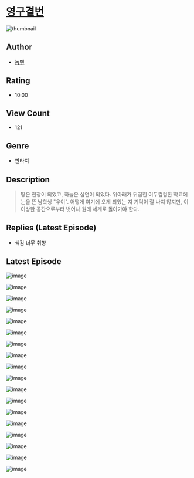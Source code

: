 # [영구결번](https://comic.naver.com/challenge/list?titleId=810740)
![thumbnail](https://image-comic.pstatic.net/user_contents_data/challenge_comic/2023/05/25/355449/upload_3691038983193715250_480x623.jpeg)

## Author
- [농맨](https://comic.naver.com/artistTitle?id=355449)

## Rating
- 10.00

## View Count
- 121

## Genre
- 판타지

## Description
> 땅은 천장이 되었고, 하늘은 심연이 되었다. 위아래가 뒤집힌 어두컴컴한 학교에 눈을 뜬 남학생 "우이". 어떻게 여기에 오게 되었는 지 기억이 잘 나지 않지만, 이 이상한 공간으로부터 벗어나 원래 세계로 돌아가야 한다.

## Replies (Latest Episode)
- 색감 너무 취향

## Latest Episode
![image](https://image-comic.pstatic.net/user_contents_data/challenge_comic/2023/05/24/355449/upload_7306640013178986808.jpeg)

![image](https://image-comic.pstatic.net/user_contents_data/challenge_comic/2023/05/24/355449/upload_7004896639846606133.jpeg)

![image](https://image-comic.pstatic.net/user_contents_data/challenge_comic/2023/05/24/355449/upload_7233451923588921698.jpeg)

![image](https://image-comic.pstatic.net/user_contents_data/challenge_comic/2023/05/24/355449/upload_7220505371673311590.jpeg)

![image](https://image-comic.pstatic.net/user_contents_data/challenge_comic/2023/05/24/355449/upload_7147272403980281441.jpeg)

![image](https://image-comic.pstatic.net/user_contents_data/challenge_comic/2023/05/24/355449/upload_3617628977720799795.jpeg)

![image](https://image-comic.pstatic.net/user_contents_data/challenge_comic/2023/05/24/355449/upload_7377568431008474423.jpeg)

![image](https://image-comic.pstatic.net/user_contents_data/challenge_comic/2023/05/24/355449/upload_3618138931334821429.jpeg)

![image](https://image-comic.pstatic.net/user_contents_data/challenge_comic/2023/05/24/355449/upload_7293640491398412131.jpeg)

![image](https://image-comic.pstatic.net/user_contents_data/challenge_comic/2023/05/24/355449/upload_7004896428655272760.jpeg)

![image](https://image-comic.pstatic.net/user_contents_data/challenge_comic/2023/05/24/355449/upload_3702579458061055285.jpeg)

![image](https://image-comic.pstatic.net/user_contents_data/challenge_comic/2023/05/24/355449/upload_3905528408660075063.jpeg)

![image](https://image-comic.pstatic.net/user_contents_data/challenge_comic/2023/05/24/355449/upload_3834361205144958008.jpeg)

![image](https://image-comic.pstatic.net/user_contents_data/challenge_comic/2023/05/24/355449/upload_3918749839201284706.jpeg)

![image](https://image-comic.pstatic.net/user_contents_data/challenge_comic/2023/05/24/355449/upload_7076674965695706980.jpeg)

![image](https://image-comic.pstatic.net/user_contents_data/challenge_comic/2023/05/24/355449/upload_3472613104216532016.jpeg)

![image](https://image-comic.pstatic.net/user_contents_data/challenge_comic/2023/05/24/355449/upload_7219940038815265080.jpeg)

![image](https://image-comic.pstatic.net/user_contents_data/challenge_comic/2023/05/24/355449/upload_4122537713011353145.jpeg)
